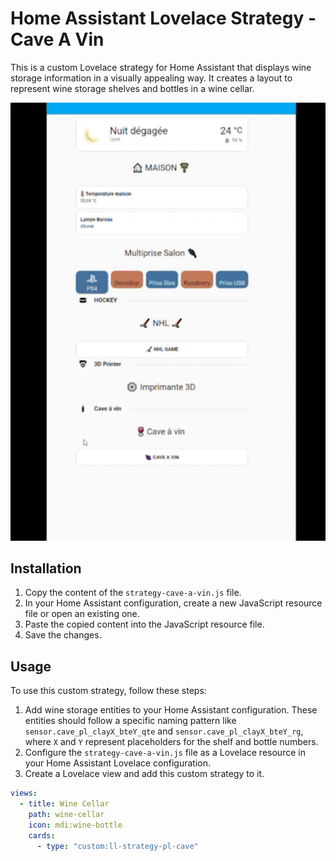 # Home Assistant Lovelace Strategy - Cave A Vin

This is a custom Lovelace strategy for Home Assistant that displays wine storage information in a visually appealing way. It creates a layout to represent wine storage shelves and bottles in a wine cellar.

![](https://github.com/pleu38/cave_strategy/blob/main/docs/preview_cave.gif)


## Installation

1. Copy the content of the `strategy-cave-a-vin.js` file.
2. In your Home Assistant configuration, create a new JavaScript resource file or open an existing one.
3. Paste the copied content into the JavaScript resource file.
4. Save the changes.

## Usage

To use this custom strategy, follow these steps:

1. Add wine storage entities to your Home Assistant configuration. These entities should follow a specific naming pattern like `sensor.cave_pl_clayX_bteY_qte` and `sensor.cave_pl_clayX_bteY_rg`, where `X` and `Y` represent placeholders for the shelf and bottle numbers.
2. Configure the `strategy-cave-a-vin.js` file as a Lovelace resource in your Home Assistant Lovelace configuration.
3. Create a Lovelace view and add this custom strategy to it.

```yaml
views:
  - title: Wine Cellar
    path: wine-cellar
    icon: mdi:wine-bottle
    cards:
      - type: "custom:ll-strategy-pl-cave"
